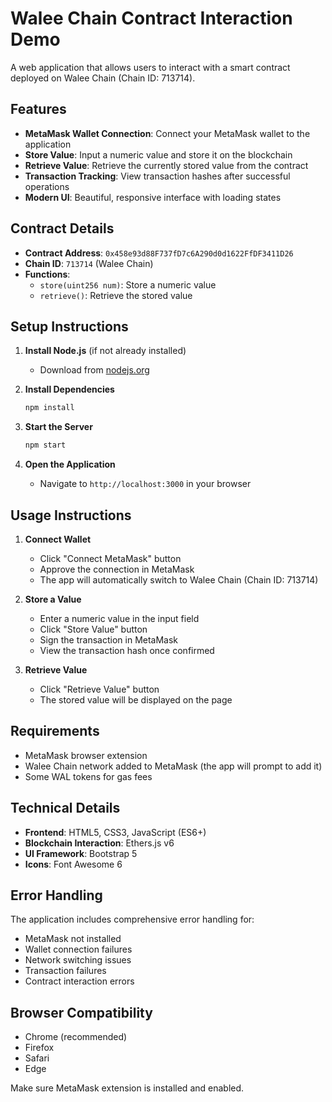 # Walee Chain Contract Interaction Demo

A web application that allows users to interact with a smart contract deployed on Walee Chain (Chain ID: 713714).

## Features

- **MetaMask Wallet Connection**: Connect your MetaMask wallet to the application
- **Store Value**: Input a numeric value and store it on the blockchain
- **Retrieve Value**: Retrieve the currently stored value from the contract
- **Transaction Tracking**: View transaction hashes after successful operations
- **Modern UI**: Beautiful, responsive interface with loading states

## Contract Details

- **Contract Address**: `0x458e93d88F737fD7c6A290d0d1622FfDF3411D26`
- **Chain ID**: `713714` (Walee Chain)
- **Functions**:
  - `store(uint256 num)`: Store a numeric value
  - `retrieve()`: Retrieve the stored value

## Setup Instructions

1. **Install Node.js** (if not already installed)
   - Download from [nodejs.org](https://nodejs.org/)

2. **Install Dependencies**
   ```bash
   npm install
   ```

3. **Start the Server**
   ```bash
   npm start
   ```

4. **Open the Application**
   - Navigate to `http://localhost:3000` in your browser

## Usage Instructions

1. **Connect Wallet**
   - Click "Connect MetaMask" button
   - Approve the connection in MetaMask
   - The app will automatically switch to Walee Chain (Chain ID: 713714)

2. **Store a Value**
   - Enter a numeric value in the input field
   - Click "Store Value" button
   - Sign the transaction in MetaMask
   - View the transaction hash once confirmed

3. **Retrieve Value**
   - Click "Retrieve Value" button
   - The stored value will be displayed on the page

## Requirements

- MetaMask browser extension
- Walee Chain network added to MetaMask (the app will prompt to add it)
- Some WAL tokens for gas fees

## Technical Details

- **Frontend**: HTML5, CSS3, JavaScript (ES6+)
- **Blockchain Interaction**: Ethers.js v6
- **UI Framework**: Bootstrap 5
- **Icons**: Font Awesome 6

## Error Handling

The application includes comprehensive error handling for:
- MetaMask not installed
- Wallet connection failures
- Network switching issues
- Transaction failures
- Contract interaction errors

## Browser Compatibility

- Chrome (recommended)
- Firefox
- Safari
- Edge

Make sure MetaMask extension is installed and enabled.
